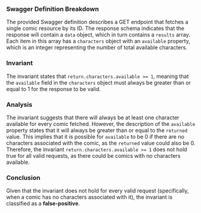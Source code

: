 ### Swagger Definition Breakdown
The provided Swagger definition describes a GET endpoint that fetches a single comic resource by its ID. The response schema indicates that the response will contain a `data` object, which in turn contains a `results` array. Each item in this array has a `characters` object with an `available` property, which is an integer representing the number of total available characters.

### Invariant
The invariant states that `return.characters.available >= 1`, meaning that the `available` field in the `characters` object must always be greater than or equal to 1 for the response to be valid.

### Analysis
The invariant suggests that there will always be at least one character available for every comic fetched. However, the description of the `available` property states that it will always be greater than or equal to the `returned` value. This implies that it is possible for `available` to be 0 if there are no characters associated with the comic, as the `returned` value could also be 0. Therefore, the invariant `return.characters.available >= 1` does not hold true for all valid requests, as there could be comics with no characters available.

### Conclusion
Given that the invariant does not hold for every valid request (specifically, when a comic has no characters associated with it), the invariant is classified as a **false-positive**.
